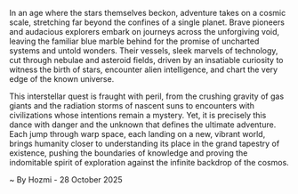 
In an age where the stars themselves beckon, adventure takes on a cosmic scale, stretching far beyond the confines of a single planet. Brave pioneers and audacious explorers embark on journeys across the unforgiving void, leaving the familiar blue marble behind for the promise of uncharted systems and untold wonders. Their vessels, sleek marvels of technology, cut through nebulae and asteroid fields, driven by an insatiable curiosity to witness the birth of stars, encounter alien intelligence, and chart the very edge of the known universe.

This interstellar quest is fraught with peril, from the crushing gravity of gas giants and the radiation storms of nascent suns to encounters with civilizations whose intentions remain a mystery. Yet, it is precisely this dance with danger and the unknown that defines the ultimate adventure. Each jump through warp space, each landing on a new, vibrant world, brings humanity closer to understanding its place in the grand tapestry of existence, pushing the boundaries of knowledge and proving the indomitable spirit of exploration against the infinite backdrop of the cosmos.

~ By Hozmi - 28 October 2025
